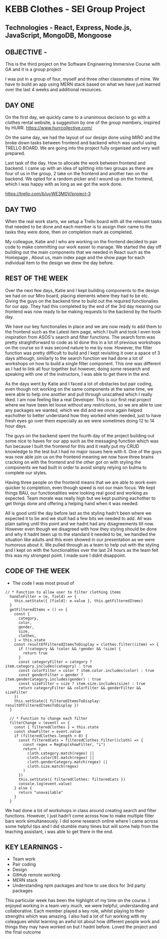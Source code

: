 # KEBB Clothes - SEI Group Project 

## Technologies - React, Express, Node.js, JavaScript, MongoDB, Mongoose

## OBJECTIVE - 
This is the third project on the Software Engineering Immersive Course with GA and it is a group project

I was put in a group of four, myself and three other classmates of mine. We have to build an app using MERN stack based on what we have just learned over the last 4 weeks and additional resources. 

## DAY ONE
On the first day, we quickly came to a unanimous decision to go with a clothes rental website, a suggestion by one of the group members, inspired by HURR.
https://www.hurrcollective.com/

On the same day, we had the layout of our design done using MIRO and the broke down tasks between frontend and backend which was useful using TRELLO BOARD. We are going into the project fully organised and very well prepared.

Last task of the day. How to allocate the work between frontend and backend. I came up with an idea of splitting into two groups as there are four of us in the group, 2 take on the frontend and another two on the backend. We opted for a random picker and I wound up on the frontend, which I was happy with as long as we got the work done. 

https://trello.com/b/uyWE3M0V/project-3

## DAY TWO

When the real work starts, we setup a Trello board with all the relevant tasks that needed to be done and each member is to assign their name to the tasks they were done, then on completion mark as completed. 

My colleague, Katie and I who are working on the frontend decided to pair code to make committing our work easier to manage. We started the day off building out the main components that we needed in React such as the Homepage , About us, main index page and the show page for each individual item to the design we drew the day before. 

 ## REST OF THE WEEK
Over the next few days, Katie and I kept building components to the design we had on our Miro board, placing elements where they had to be etc. Giving the guys on the backend time to build out the required functionalies for our app. They had this completed by the end of the 3rd day meaning our frontend was now ready to be making requests to the backend by the fourth day. 

We have our key functionalies in place and we are now ready to add them to the frontend such as the Latest item page, which I built and took I even took inspiration from ASOS's search and filter functions. The search form was pretty straightforward to code as Id done this in a lot of previous workshops on the course so it was second nature to me by now. However, the filter function was pretty difficult to build and I kept revisiting it over a space of 3 days although, similarly to the search function we had done a lot of workshops on how to build a single filter component. This one was different as I had to link all four together but however, doing some research and speaking with one of the instructors, I was able to get there in the end. 

As the days went by Katie and I faced a lot of obstacles but pair coding, even though not working on the same components at the same time, we were able to help one another and pull through unscathed which I really liked. I am now feeling like a real Developer. This is our first real project where we have been let loose without any restrictions, so we are able to use any packages we wanted, which we did and we once again helped eachother to better understand how they worked when needed, just to have fresh eyes go over them especially as we were sometimes doing 12 to 14 hour days.

The guys on the backend spent the fourth day of the project building out some nice to haves for our app such as the messaging function which was fun because I built the frontend for this and it really put my CRUD knowledge to the test but I had no major issues here with it. One of the guys was now able join us on the frontend meaning we now have three brains cracking on with the frontend and the other got on with styling the components we had built in order to avoid simply relying on bulma to complete our styles. 

Having three people on the frontend means that we are able to work even quicker to completion, even though speed is not our main focus. We kept things BAU, our functionalities were looking real good and working as expected. Team morale was really high but we kept pushing eachother to get things done and offering a helping hand when it was needed. 

All is good until the day before last as the styling hadn’t been where we expected it to be and we stuill had a few bits we needed to add. All was plain sailing until this point and we hadnt had any disagreements till now. However even though we disagreed with how they styling should be done and why it hadnt been up to the standard it needed to be, we handled the situation like adults and this even showed in our presentation as we were humorous about it. We pulled through as a team to help out with the styling and I kept on with the functionalities over the last 24 hours as the team felt this was my strongest point. I made sure I didnt disappoint.

## CODE OF THE WEEK
* The code I was most proud of  

```
// * Function to allow user to filter clothing items
  handleFilter = (e, field) => {
    this.setState({ [field]: e.value }, this.getFilteredItems)
  }
  getFilteredItems = () => {
    const {
      category,
      color,
      gender,
      size,
      clothes,
    } = this.state
    const resultOfFilteredItemsToDisplay = clothes.filter((item) => {
      if (!category && !color && !gender && !size) {
        return true
      }
      const categoryFilter = category ? item.category.includes(category) : true
      const colorFilter = color ? item.color.includes(color) : true
      const genderFilter = gender ? item.genderCategory.includes(gender) : true
      const sizeFilter = size ? item.size.includes(size) : true
      return categoryFilter && colorFilter && genderFilter && sizeFilter
    })
    this.setState({ filteredItemsToDisplay: resultOfFilteredItemsToDisplay })
  }
  
  // * Function to change each filter
  filterChange = (event) => {
    const { filteredClothes } = this.state
    const showFilter = event.value
    if (filteredClothes.length > 0) {
      const filteredCats = filteredClothes.filter((cloth) => {
        const regex = RegExp(showFilter, "i")
        return (
          cloth.category.match(regex) ||
          cloth.color[0].match(regex) ||
          cloth.genderCategory.match(regex) ||
          cloth.size.match(regex)
        )
      })
      this.setState({ filteredClothes: filteredCats })
      console.log(event.value)
    } else {
      return "unavailable"
    }
  }
  ```
  
  We had done a lot of workshops in class around creating search and filter functions. However, I just hadn’t  come across how to make multiple filter bars work simultaneously. I did some research online where I came across some helpful tips and I did stumble many times but will some help from the teaching assistant, i was able to get there in the end.

## KEY LEARNINGS -

* Team work 
* Pair coding
* Design
* GitHub remote working
* MERN stack
* Understanding npm packages and how to use docs for 3rd party packages

This particular week has been the highlight of my time on the course. I enjoyed working in a team very much, we were helpful, understanding and collaborative. Each member played a key role, whilst playing to their strengths which was amazing. I also had a lot of fun working with my coleagues whilst learning an awful lot about how different people work and things they may have worked on but I hadnt before. 
Loved the project and the final outcome
